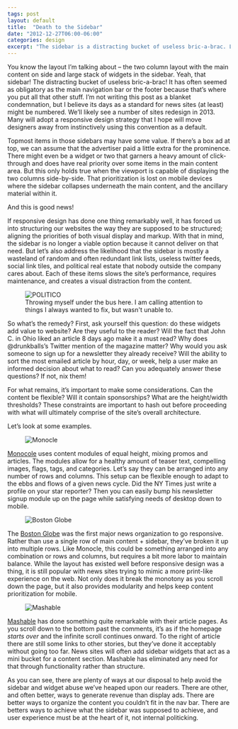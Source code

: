 ```yaml
---
tags: post
layout: default
title:  "Death to the Sidebar"
date: "2012-12-27T06:00-06:00"
categories: design
excerpt: "The sidebar is a distracting bucket of useless bric-a-brac. Let's explore ways to not use it."
---
```



<p>You know the layout I’m talking about – the two column layout with the main content on side and large stack of widgets in the sidebar. Yeah, that sidebar! The distracting bucket of useless bric-a-brac! It has often seemed as obligatory as the main navigation bar or the footer because that’s where you put all that other stuff. I’m not writing this post as a blanket condemnation, but I believe its days as a standard for news sites (at least) might be numbered.  We’ll likely see a number of sites redesign in 2013. Many will adopt a responsive design strategy that I hope will move designers away from instinctively using this convention as a default.</p>

<p>Topmost items in those sidebars may have some value. If there’s a box ad at top, we can assume that the advertiser paid a little extra for the prominence. There might even be a widget or two that garners a heavy amount of click-through and does have real priority over some items in the main content area. But this only holds true when the viewport is capable of displaying the two columns side-by-side. That prioritization is lost on mobile devices where the sidebar collapses underneath the main content, and the ancillary material within it. </p>

<p>And this is good news!</p>

<p>If responsive design has done one thing remarkably well, it has forced us into structuring our websites the way they are supposed to be structured; aligning the priorities of both visual display and markup. With that in mind, the sidebar is no longer a viable option because it cannot deliver on that need. But let’s also address the likelihood that the sidebar is mostly a wasteland of random and often redundant link lists, useless twitter feeds, social link tiles, and political real estate that nobody outside the company cares about. Each of these items slows the site’s performance, requires maintenance, and creates a visual distraction from the content.</p>

<figure>
<img src="/images/politico.jpg" alt="POLITICO"  />
<figcaption>Throwing myself under the bus here. I am calling attention to things I always wanted to fix, but wasn't unable to.</figcaption>
</figure>

<p>So what’s the remedy? First, ask yourself this question: do these widgets add value to website? Are they useful to the reader? Will the fact that John C. in Ohio liked an article 8 days ago make it a must read? Why does @drunkballs’s Twitter mention of the magazine matter? Why would you ask someone to sign up for a newsletter they already receive? Will the ability to sort the most emailed article by hour, day, or week, help a user make an informed decision about what to read? Can you adequately answer these questions? If not, nix them!</p>

<p>For what remains, it’s important to make some considerations. Can the content be flexible? Will it contain sponsorships? What are the height/width thresholds? These constraints are important to hash out before proceeding with what will ultimately comprise of the site’s overall architecture.</p>

<p>Let’s look at some examples.</p>

<figure>
<img src="/images/Screen-Shot-2012-12-27-at-4.22.44-PM.png" alt="Monocle"  />
</figure>

<p><a href="http://monocle.com/">Monocole</a> uses content modules of equal height, mixing promos and articles. The modules allow for a healthy amount of teaser text, compelling images, flags, tags, and categories. Let’s say they can be arranged into any number of rows and columns. This setup can be flexible enough to adapt to the ebbs and flows of a given news cycle. Did the NY Times just write a profile on your star reporter? Then you can easily bump his newsletter signup module up on the page while satisfying needs of desktop down to mobile. </p>

<figure>
<img src="/images/Screen-Shot-2012-12-27-at-4.23.19-PM.png" alt="Boston Globe"  />
</figure>

<p>The <a href="http://bostonglobe.com">Boston Globe</a> was the first major news organization to go responsive. Rather than use a single row of main content + sidebar, they’ve broken it up into multiple rows. Like Monocle, this could be something arranged into any combination or rows and columns, but requires a bit more labor to maintain balance. While the layout has existed well before responsive design was a thing, it is still popular with news sites trying to mimic a more print-like experience on the web. Not only does it break the monotony as you scroll down the page, but it also provides modularity and helps keep content prioritization for mobile. </p>

<figure>
<img src="/images/mashable.png" alt="Mashable"  />
</figure>

<p><a href="http://mashable.com">Mashable</a> has done something quite remarkable with their article pages. As you scroll down to the bottom past the comments, it’s as if the homepage <em>starts over</em> and the infinite scroll continues onward. To the right of article there are still some links to other stories, but they’ve done it acceptably without going too far. News sites will often add sidebar widgets that act as a mini bucket for a content section.  Mashable has eliminated any need for that through functionality rather than structure.</p>

<p>As you can see, there are plenty of ways at our disposal to help avoid the sidebar and widget abuse we’ve heaped upon our readers. There are other, and often better, ways to generate revenue than display ads. There are better ways to organize the content you couldn’t fit in the nav bar. There are betters ways to achieve what the sidebar was supposed to achieve, and user experience must be at the heart of it, not internal politicking.</p>

